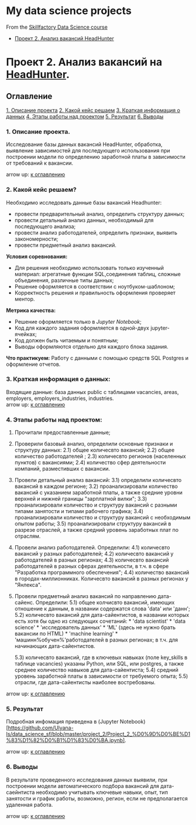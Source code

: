 # My data science projects

From the [Skillfactory Data Science course](https://skillfactory.ru/data-science-specialization) 

* [Проект 2. Анализ вакансий HeadHunter](https://github.com/Ulyana-Is/data_science_sf/tree/master/project_2)

# Проект 2. Анализ вакансий на [HeadHunter](https://hh.ru).


## Оглавление
[1. Описание проекта](https://github.com/Ulyana-Is/data_science_sf/tree/master/project_2#%D0%BE%D0%BF%D0%B8%D1%81%D0%B0%D0%BD%D0%B8%D0%B5-%D0%BF%D1%80%D0%BE%D0%B5%D0%BA%D1%82%D0%B0)
[2. Какой кейс решаем](https://github.com/Ulyana-Is/data_science_sf/tree/master/project_2#%D0%BA%D0%B0%D0%BA%D0%BE%D0%B9-%D0%BA%D0%B5%D0%B9%D1%81-%D1%80%D0%B5%D1%88%D0%B0%D0%B5%D0%BC)
[3. Краткая информация о данных](https://github.com/Ulyana-Is/data_science_sf/tree/master/project_2#%D0%BA%D1%80%D0%B0%D1%82%D0%BA%D0%B0%D1%8F-%D0%B8%D0%BD%D1%84%D0%BE%D1%80%D0%BC%D0%B0%D1%86%D0%B8%D1%8F-%D0%BE-%D0%B4%D0%B0%D0%BD%D0%BD%D1%8B%D1%85)
[4. Этапы работы над проектом](https://github.com/Ulyana-Is/data_science_sf/tree/master/project_2#%D1%8D%D1%82%D0%B0%D0%BF%D1%8B-%D1%80%D0%B0%D0%B1%D0%BE%D1%82%D1%8B-%D0%BD%D0%B0%D0%B4-%D0%BF%D1%80%D0%BE%D0%B5%D0%BA%D1%82%D0%BE%D0%BC)
[5. Результат](https://github.com/Ulyana-Is/data_science_sf/tree/master/project_2#%D1%80%D0%B5%D0%B7%D1%83%D0%BB%D1%8C%D1%82%D0%B0%D1%82)
[6. Выводы](https://github.com/Ulyana-Is/data_science_sf/tree/master/project_2#%D0%B2%D1%8B%D0%B2%D0%BE%D0%B4%D1%8B)

### 1. Описание проекта.
Исследование базы данных вакансий HeadHunter, обработка, выявление зависимостей для последующего использования при построении модели по определению заработной платы в зависимости от требований к вакансии.

arrow up: [к оглавлению](https://github.com/Ulyana-Is/data_science_sf/tree/master/project_2#%D0%BE%D0%B3%D0%BB%D0%B0%D0%B2%D0%BB%D0%B5%D0%BD%D0%B8%D0%B5)

### 2. Какой кейс решаем?
Необходимо исследовать данные базы вакансий Headhunter:
+ провести предварительный анализ, определить структуру данных;
+ провести детальный анализ данных, необходимый для последующего анализа;
+ провести анализ работодателей, определить признаки, выявить закономерности;
+ провести предметный анализ вакансий.  

**Условия соревнования:**

- Для решения необходимо использовать только изученный материал: агрегатные функции SQL,соединения таблиц, сложные объединения, различные типы данных;
- Решение оформляется в соответствии с ноутбуком-шаблоном;
- Корректность решения и правильность оформления проверяет ментор.

**Метрика качества:**
+ Решение оформляется только в *Jupyter Notebook*;
+ Код для каждого задания оформляется в одной-двух jupyter-ячейках;
+ Код должен быть читаемым и понятным;
+ Выводы оформляются отдельно для каждого блока задания.

**Что практикуем:**
Работу с данными с помощью средств SQL Postgres и оформление отчетов.

### 3. Краткая информация о данных:

Входящие данные: база данных public с таблицами vacancies, areas, employers, employers_industries, industries.                     
arrow up: [к оглавлению](https://github.com/Ulyana-Is/data_science_sf/tree/master/project_2#%D0%BE%D0%B3%D0%BB%D0%B0%D0%B2%D0%BB%D0%B5%D0%BD%D0%B8%D0%B5)

### 4. Этапы работы над проектом:
1) Прочитали предоставленные данные;
2) Проверили базовый анализ, определили основные признаки и структуру данных:
    2.1) общее количесвто вакансий;
    2.2) общее количество работодателей ; 
    2.3) количесвто регионов (населенных пунктов) с вакансиями;
    2.4) количество сфер деятельности компаний, разместивших с вакансии.
3)  Провели детальный анализ вакансий:
    3.1) определили количесвто вакансий в каждом регионе;
    3.2) проанализировали количество вакансий с указанием заработной платы, а также средние уровни верхней и нижней границы "зарплатной вилки";
    3.3) проанализировали количество и структуру вакансий с разными типами занятости и типами рабочего графика;
    3.4) проанализировали количество и структуру вакансий с необходимым опытом работы;
    3.5) проанализировали структуру вакансий в разрезе отраслей, а также средний уровень заработных плат по отраслям.
4) Провели анализ работодателей. Определили:
    4.1) количесвто вакансий у разных работодателей;
    4.2) количесвто вакансий у работодателей в разных регионах;
    4.3) количесвто вакансий работодателей в разных сферах деятельности, в т.ч. в сфере "Разработка программного обеспечения";
    4.4) количество вакансий в городах-миллионниках. Количесвто вакансий в разных регионах у "Янлекса".
5) Провели предметный анализ вакансий по направлению дата-сайенс. Определили:
    5.1) общее колчисвто вакансий, имеющих отношение к данным, в названии содержатся слова 'data' или 'данн';
    5.2) количесвто вакансий для дата-сайентистов, в названии которых есть хотя бы одно из следующих сочетаний:
        * 'data scientist'
        * 'data science'
        * 'исследователь данных'
        * 'ML' (здесь не нужно брать вакансии по HTML)
        * 'machine learning'
        * 'машинн%обучен%'работодателей в разных регионах;
        в т.ч. для начинающих дата-сайентистов.

    5.3) количесвто вакансий, где в ключевых навыках (поле key_skills в таблице vacancies) указаны Python, или SQL, или postgres, а также среднее количество навыков для дата-сайентиста;
    5.4) средний уровень заработной платы в зависимости от требуемого опыта;
    5.5) отрасли, где дата-сайентисты наиболее востребованы.

arrow up: [к оглавлению](https://github.com/Ulyana-Is/data_science_sf/tree/master/project_2#%D0%BE%D0%B3%D0%BB%D0%B0%D0%B2%D0%BB%D0%B5%D0%BD%D0%B8%D0%B5)

### 5. Результат
Подробная инфомация приведена в (Jupyter Notebook)[https://github.com/Ulyana-Is/data_science_sf/blob/master/project_2/Project_2_%D0%9D%D0%BE%D1%83%D1%82%D0%B1%D1%83%D0%BA.ipynb].

arrow up: [к оглавлению](https://github.com/Ulyana-Is/data_science_sf/tree/master/project_2#%D0%BE%D0%B3%D0%BB%D0%B0%D0%B2%D0%BB%D0%B5%D0%BD%D0%B8%D0%B5)
 
### 6. Выводы
В результате проведенного исследования данных выявили, при построении модели автоматического подбора вакансий для дата-саейнтиста необходимо учитывать ключевые навыки, опыт, тип занятости и график работы, возможно, регион, если не предполагается удаленная работа. 

arrow up: [к оглавлению](https://github.com/Ulyana-Is/data_science_sf/tree/master/project_2#%D0%BE%D0%B3%D0%BB%D0%B0%D0%B2%D0%BB%D0%B5%D0%BD%D0%B8%D0%B5)
